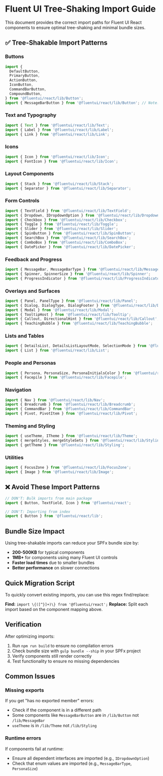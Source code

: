# Fluent UI Tree-Shaking Import Guide

This document provides the correct import paths for Fluent UI React components to ensure optimal tree-shaking and minimal bundle sizes.

## ✅ Tree-Shakable Import Patterns

### Buttons

```typescript
import {
  DefaultButton,
  PrimaryButton,
  ActionButton,
  IconButton,
  CommandBarButton,
  CompoundButton,
} from '@fluentui/react/lib/Button';
import { MessageBarButton } from '@fluentui/react/lib/Button'; // Note: MessageBarButton is also in Button
```

### Text and Typography

```typescript
import { Text } from '@fluentui/react/lib/Text';
import { Label } from '@fluentui/react/lib/Label';
import { Link } from '@fluentui/react/lib/Link';
```

### Icons

```typescript
import { Icon } from '@fluentui/react/lib/Icon';
import { FontIcon } from '@fluentui/react/lib/Icon';
```

### Layout Components

```typescript
import { Stack } from '@fluentui/react/lib/Stack';
import { Separator } from '@fluentui/react/lib/Separator';
```

### Form Controls

```typescript
import { TextField } from '@fluentui/react/lib/TextField';
import { Dropdown, IDropdownOption } from '@fluentui/react/lib/Dropdown';
import { Checkbox } from '@fluentui/react/lib/Checkbox';
import { Toggle } from '@fluentui/react/lib/Toggle';
import { Slider } from '@fluentui/react/lib/Slider';
import { SpinButton } from '@fluentui/react/lib/SpinButton';
import { SearchBox } from '@fluentui/react/lib/SearchBox';
import { ComboBox } from '@fluentui/react/lib/ComboBox';
import { DatePicker } from '@fluentui/react/lib/DatePicker';
```

### Feedback and Progress

```typescript
import { MessageBar, MessageBarType } from '@fluentui/react/lib/MessageBar';
import { Spinner, SpinnerSize } from '@fluentui/react/lib/Spinner';
import { ProgressIndicator } from '@fluentui/react/lib/ProgressIndicator';
```

### Overlays and Surfaces

```typescript
import { Panel, PanelType } from '@fluentui/react/lib/Panel';
import { Dialog, DialogType, DialogFooter } from '@fluentui/react/lib/Dialog';
import { Modal } from '@fluentui/react/lib/Modal';
import { TooltipHost } from '@fluentui/react/lib/Tooltip';
import { Callout, DirectionalHint } from '@fluentui/react/lib/Callout';
import { TeachingBubble } from '@fluentui/react/lib/TeachingBubble';
```

### Lists and Tables

```typescript
import { DetailsList, DetailsListLayoutMode, SelectionMode } from '@fluentui/react/lib/DetailsList';
import { List } from '@fluentui/react/lib/List';
```

### People and Personas

```typescript
import { Persona, PersonaSize, PersonaInitialsColor } from '@fluentui/react/lib/Persona';
import { Facepile } from '@fluentui/react/lib/Facepile';
```

### Navigation

```typescript
import { Nav } from '@fluentui/react/lib/Nav';
import { Breadcrumb } from '@fluentui/react/lib/Breadcrumb';
import { CommandBar } from '@fluentui/react/lib/CommandBar';
import { Pivot, PivotItem } from '@fluentui/react/lib/Pivot';
```

### Theming and Styling

```typescript
import { useTheme, ITheme } from '@fluentui/react/lib/Theme';
import { mergeStyles, mergeStyleSets } from '@fluentui/react/lib/Styling';
import { getTheme } from '@fluentui/react/lib/Styling';
```

### Utilities

```typescript
import { FocusZone } from '@fluentui/react/lib/FocusZone';
import { Image } from '@fluentui/react/lib/Image';
```

## ❌ Avoid These Import Patterns

```typescript
// DON'T: Bulk imports from main package
import { Button, TextField, Icon } from '@fluentui/react';

// DON'T: Importing from index
import { Button } from '@fluentui/react/lib';
```

## Bundle Size Impact

Using tree-shakable imports can reduce your SPFx bundle size by:

- **200-500KB** for typical components
- **1MB+** for components using many Fluent UI controls
- **Faster load times** due to smaller bundles
- **Better performance** on slower connections

## Quick Migration Script

To quickly convert existing imports, you can use this regex find/replace:

**Find:** `import \{([^}]+)\} from '@fluentui/react';`
**Replace:** Split each import based on the component mapping above.

## Verification

After optimizing imports:

1. Run `npm run build` to ensure no compilation errors
2. Check bundle size with `gulp bundle --ship` in your SPFx project
3. Verify components still render correctly
4. Test functionality to ensure no missing dependencies

## Common Issues

### Missing exports

If you get "has no exported member" errors:

- Check if the component is in a different path
- Some components like `MessageBarButton` are in `/lib/Button` not `/lib/MessageBar`
- `useTheme` is in `/lib/Theme` not `/lib/Styling`

### Runtime errors

If components fail at runtime:

- Ensure all dependent interfaces are imported (e.g., `IDropdownOption`)
- Check that enum values are imported (e.g., `MessageBarType`, `PersonaSize`)
